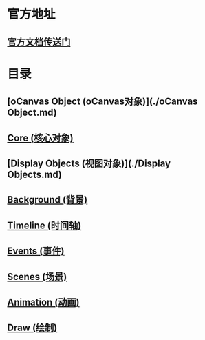 # 官方地址

## [官方文档传送门](http://ocanvas.org/docs)

# 目录

## [oCanvas Object (oCanvas对象)](./oCanvas Object.md)

## [Core (核心对象)](./Core.md)

## [Display Objects (视图对象)](./Display Objects.md)

## [Background (背景)](./Background.md)

## [Timeline (时间轴)](./Timeline.md)

## [Events (事件)](./Events.md)

## [Scenes (场景)](./Scenes.md)

## [Animation (动画)](./Animation.md)

## [Draw (绘制)](./Draw.md)
